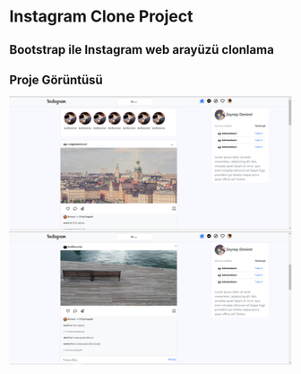 # Instagram Clone Project

## Bootstrap ile Instagram web arayüzü clonlama

## Proje Görüntüsü
![ss-1](https://github.com/zeynep-dmrl/kodluyoruzFrontendWebDevelopment/blob/main/instagramClone/img/img-1.PNG)
![ss-1](https://github.com/zeynep-dmrl/kodluyoruzFrontendWebDevelopment/blob/main/instagramClone/img/img-2.PNG)
